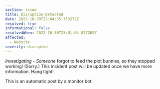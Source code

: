 ```yaml
---
section: issue
title: Disruption Detected
date: 2022-10-30T22:04:35.753272Z
resolved: true
informational: false
resolvedWhen: 2022-10-30T23:01:04.877208Z
affected:
  - Website
severity: disrupted
---
```

*Investigating* - _Someone_ forgot to feed the plot bunnies, so they stopped working! (Sorry.) This incident post will be updated once we have more information. Hang tight!

This is an automatic post by a monitor bot.
        